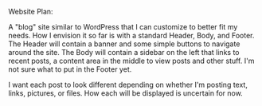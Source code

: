 Website Plan:

A "blog" site similar to WordPress that I can customize to better fit my needs. How I envision it so far is with a standard Header, Body, and Footer. The Header will contain a banner and some simple buttons to navigate around the site. The Body will contain a sidebar on the left that links to recent posts, a content area in the middle to view posts and other stuff. I'm not sure what to put in the Footer yet.

I want each post to look different depending on whether I'm posting text, links, pictures, or files. How each will be displayed is uncertain for now.